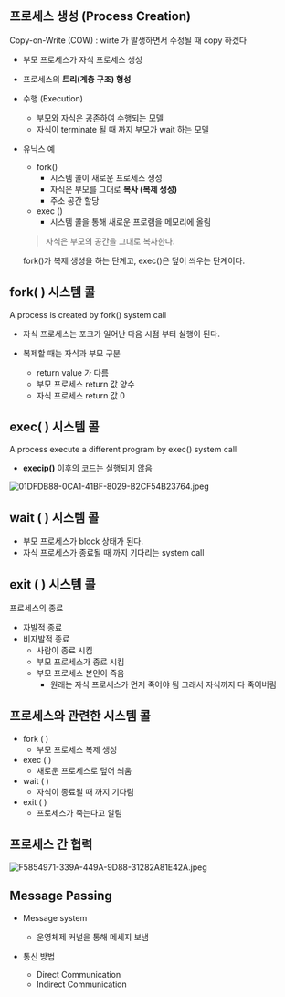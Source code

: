 ## 프로세스 생성 (Process Creation)

Copy-on-Write (COW) : wirte 가 발생하면서 수정될 때 copy 하겠다

- 부모 프로세스가 자식 프로세스 생성
- 프로세스의 **트리(계층 구조) 형성**
- 수행 (Execution)
    - 부모와 자식은 공존하여 수행되는 모델
    - 자식이 terminate 될 때 까지 부모가 wait 하는 모델
- 유닉스 예
    - fork()
        - 시스템 콜이 새로운 프로세스 생성
        - 자식은 부모를 그대로 **복사 (복제 생성)**
        - 주소 공간 할당
    - exec ()
        - 시스템 콜을 통해 새로운 프로램을 메모리에 올림
    
    > 자식은 부모의 공간을 그대로 복사한다.
    > 
    
    fork()가 복제 생성을 하는 단계고, exec()은 덮어 씌우는 단계이다.
    

## fork( ) 시스템 콜

A process is created by fork() system call 

- 자식 프로세스는 포크가 일어난 다음 시점 부터 실행이 된다.

- 복제할 때는 자식과 부모 구분
    - return value 가 다름
    - 부모 프로세스 return 값 양수
    - 자식 프로세스 return 값 0

## exec( ) 시스템 콜

A process execute a different program by exec() system call

- **execip()** 이후의 코드는 실행되지 않음

![01DFDB88-0CA1-41BF-8029-B2CF54B23764.jpeg](https://s3-us-west-2.amazonaws.com/secure.notion-static.com/8d780b72-a7b9-4e21-8898-e91824d6a8ae/01DFDB88-0CA1-41BF-8029-B2CF54B23764.jpeg)

 

## wait ( ) 시스템 콜

- 부모 프로세스가 block 상태가 된다.
- 자식 프로세스가 종료될 때 까지 기다리는 system call

## exit ( ) 시스템 콜

프로세스의 종료

- 자발적 종료
- 비자발적 종료
    - 사람이 종료 시킴
    - 부모 프로세스가 종료 시킴
    - 부모 프로세스 본인이 죽음
        - 원래는 자식 프로세스가 먼저 죽어야 됨 그래서 자식까지 다 죽어버림
    

## 프로세스와 관련한 시스템 콜

- fork ( )
    - 부모 프로세스 복제 생성
- exec ( )
    - 새로운 프로세스로 덮어 씌움
- wait ( )
    - 자식이 종료될 때 까지 기다림
- exit ( )
    - 프로세스가 죽는다고 알림
    

## 프로세스 간 협력

![F5854971-339A-449A-9D88-31282A81E42A.jpeg](https://s3-us-west-2.amazonaws.com/secure.notion-static.com/8765aebc-7321-48f9-b307-1096532af04a/F5854971-339A-449A-9D88-31282A81E42A.jpeg)

## Message Passing

- Message system
    - 운영체제 커널을 통해 메세지 보냄

- 통신 방법
    - Direct Communication
    - Indirect Communication
